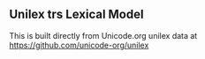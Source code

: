 Unilex trs Lexical Model
----------------------

This is built directly from Unicode.org unilex data at
https://github.com/unicode-org/unilex
